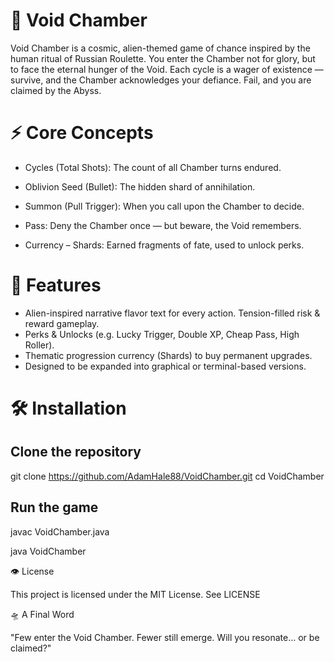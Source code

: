 # 🌌 Void Chamber

Void Chamber is a cosmic, alien-themed game of chance inspired by the human ritual of Russian Roulette. You enter the Chamber not for glory, but to face the eternal hunger of the Void. Each cycle is a wager of existence — survive, and the Chamber acknowledges your defiance. Fail, and you are claimed by the Abyss.

# ⚡ Core Concepts

- Cycles (Total Shots): The count of all Chamber turns endured.

- Oblivion Seed (Bullet): The hidden shard of annihilation.

- Summon (Pull Trigger): When you call upon the Chamber to decide.

- Pass: Deny the Chamber once — but beware, the Void remembers.

- Currency – Shards: Earned fragments of fate, used to unlock perks.

# 🎯 Features

- Alien-inspired narrative flavor text for every action. Tension-filled risk & reward gameplay.
- Perks & Unlocks (e.g. Lucky Trigger, Double XP, Cheap Pass, High Roller).
- Thematic progression currency (Shards) to buy permanent upgrades.
- Designed to be expanded into graphical or terminal-based versions.

# 🛠️ Installation

## Clone the repository

git clone <https://github.com/AdamHale88/VoidChamber.git>
cd VoidChamber

## Run the game

javac VoidChamber.java


java VoidChamber

👁️ License

This project is licensed under the MIT License.
See LICENSE

🛸 A Final Word

"Few enter the Void Chamber.
Fewer still emerge.
Will you resonate… or be claimed?"
